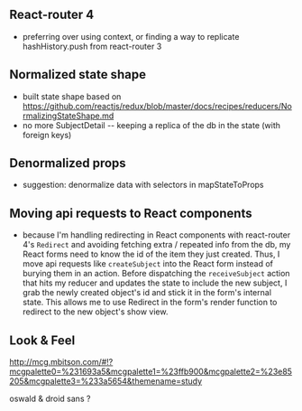 ## React-router 4
- preferring <Redirect to=""/> over using context, or finding a way to replicate hashHistory.push from react-router 3

## Normalized state shape
- built state shape based on https://github.com/reactjs/redux/blob/master/docs/recipes/reducers/NormalizingStateShape.md
- no more SubjectDetail -- keeping a replica of the db in the state (with foreign keys)

## Denormalized props
- suggestion: denormalize data with selectors in mapStateToProps

## Moving api requests to React components
- because I'm handling redirecting in React components with react-router 4's `Redirect` and avoiding fetching extra / repeated info from the db, my React forms need to know the id of the item they just created. Thus, I move api requests like `createSubject` into the React form instead of burying them in an action. Before dispatching the `receiveSubject` action that hits my reducer and updates the state to include the new subject, I grab the newly created object's id and stick it in the form's internal state. This allows me to use Redirect in the form's render function to redirect to the new object's show view.


## Look & Feel

http://mcg.mbitson.com/#!?mcgpalette0=%231693a5&mcgpalette1=%23ffb900&mcgpalette2=%23e85205&mcgpalette3=%233a5654&themename=study

oswald & droid sans ? 

